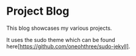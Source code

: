 # Project Blog
This blog showcases my various projects.

It uses the sudo theme which can be found here[https://github.com/oneohthree/sudo-jekyll].
